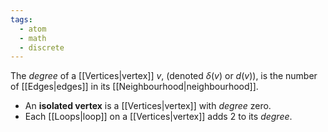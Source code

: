 ```yaml
---
tags:
  - atom
  - math
  - discrete
---
```

The *degree* of a [[Vertices|vertex]] $v$, (denoted $\delta(v)$ or $d(v)$), is the number of [[Edges|edges]] in its [[Neighbourhood|neighbourhood]].
- An **isolated vertex** is a [[Vertices|vertex]] with *degree* zero.
- Each [[Loops|loop]] on a [[Vertices|vertex]] adds $2$ to its *degree*.
